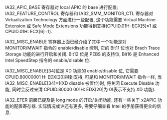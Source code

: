 IA32\_APIC\_BASE 寄存器对 local APIC 的 base 进行配置; IA32\_FEATURE\_CONTROL 寄存器和 IA32\_SMM\_MONITOR\_CTL 寄存器对 Virtualization Technology 方面进行一些配置, 这个功能需要 Virtual Machine Extension 或 Safe Mode Extensions 功能得到支持(CPUID.01H: ECX[5]=1 或 CPUID.01H: ECX[6]=1).

IA32\_MISC\_ENABLE 寄存器上面已经介绍了其中一个功能是对 MONITOR/MWAIT 指令的 enable/disable 控制, 它的 Bit11 位也对 Brach Trace Storage 功能的进行开启和关闭. Bit12 位是 PEBS 的支持位, Bit16 是 Enhanced Intel SpeedStep 指令的 enable/disable 位.

IA32\_MISC\_ENABLE[34]位是 XD 功能的 enable/disable 位, 它需要 CPUID.80000001 H: EDX[20]得到支持, 可是和 MONITOR/MWAIT 指令一样, 当 IA32\_MISC\_ENABLE[34]=1(XD disable 被置位)时, 将关闭 Execute Disable 功能, 同时会反过来清 CPUID.80000 001H: EDX[20]为 0(表示不支持 XD 功能).

IA32\_EFER 前面已提及是 long mode 的开启/关闭功能. 还有一些关于 x2APIC 功能的配置寄存器. 实际情况或许还有更多, 需要仔细查看 Intel 的手册获得更全的信息.